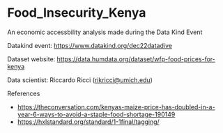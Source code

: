# Food_Insecurity_Kenya
An economic accessbility analysis made during the Data Kind Event

Datakind event: https://www.datakind.org/dec22datadive

Dataset website: https://data.humdata.org/dataset/wfp-food-prices-for-kenya

Data scientist: Riccardo Ricci (rikricci@umich.edu)

References

- https://theconversation.com/kenyas-maize-price-has-doubled-in-a-year-6-ways-to-avoid-a-staple-food-shortage-190149
- https://hxlstandard.org/standard/1-1final/tagging/
